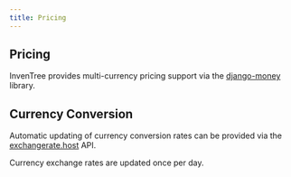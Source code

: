 ```yaml
---
title: Pricing
---
```


## Pricing

InvenTree provides multi-currency pricing support via the [django-money](https://django-money.readthedocs.io/en/latest/) library.

## Currency Conversion

Automatic updating of currency conversion rates can be provided via the [exchangerate.host](https://exchangerate.host/#/) API.

Currency exchange rates are updated once per day.
